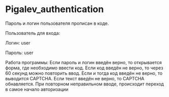 # Pigalev_authentication
Пароль и логин пользователя прописан в коде.

Пользователь для входа:

Логин: user

Пароль: user


Работа программы:
Если пароль и логин введён верно, то открывается форма, где необходимо ввести код. Если код введён не верно, то через 60 секунд можно повторить ввод. Если и тогда код введён не верно, то выводится CAPTCHA. Если текст введён не верно, то CAPTCHA обнавляется. При повторном неправильном вводе, происходит переход в самое начало авторизации
